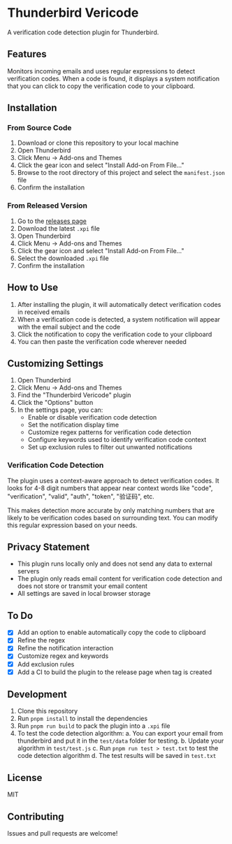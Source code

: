 # Thunderbird Vericode

A verification code detection plugin for Thunderbird.

## Features

Monitors incoming emails and uses regular expressions to detect verification codes. When a code is found, it displays a system notification that you can click to copy the verification code to your clipboard.

## Installation

### From Source Code

1. Download or clone this repository to your local machine
2. Open Thunderbird
3. Click Menu -> Add-ons and Themes
4. Click the gear icon and select "Install Add-on From File..."
5. Browse to the root directory of this project and select the `manifest.json` file
6. Confirm the installation

### From Released Version

1. Go to the [releases page](https://github.com/yourusername/thunderbird-vericode/releases)
2. Download the latest `.xpi` file
3. Open Thunderbird
4. Click Menu -> Add-ons and Themes
5. Click the gear icon and select "Install Add-on From File..."
6. Select the downloaded `.xpi` file
7. Confirm the installation

## How to Use

1. After installing the plugin, it will automatically detect verification codes in received emails
2. When a verification code is detected, a system notification will appear with the email subject and the code
3. Click the notification to copy the verification code to your clipboard
4. You can then paste the verification code wherever needed

## Customizing Settings

1. Open Thunderbird
2. Click Menu -> Add-ons and Themes
3. Find the "Thunderbird Vericode" plugin
4. Click the "Options" button
5. In the settings page, you can:
   - Enable or disable verification code detection
   - Set the notification display time
   - Customize regex patterns for verification code detection
   - Configure keywords used to identify verification code context
   - Set up exclusion rules to filter out unwanted notifications

### Verification Code Detection

The plugin uses a context-aware approach to detect verification codes. It looks for 4-8 digit numbers that appear near context words like "code", "verification", "valid", "auth", "token", "验证码", etc.

This makes detection more accurate by only matching numbers that are likely to be verification codes based on surrounding text. You can modify this regular expression based on your needs.

## Privacy Statement

- This plugin runs locally only and does not send any data to external servers
- The plugin only reads email content for verification code detection and does not store or transmit your email content
- All settings are saved in local browser storage

## To Do

- [x] Add an option to enable automatically copy the code to clipboard
- [x] Refine the regex
- [x] Refine the notification interaction
- [x] Customize regex and keywords
- [x] Add exclusion rules
- [x] Add a CI to build the plugin to the release page when tag is created

## Development

1. Clone this repository
2. Run `pnpm install` to install the dependencies
3. Run `pnpm run build` to pack the plugin into a `.xpi` file
4. To test the code detection algorithm:
   a. You can export your email from thunderbird and put it in the `test/data` folder for testing.
   b. Update your algorithm in `test/test.js`
   c. Run `pnpm run test > test.txt` to test the code detection algorithm
   d. The test results will be saved in `test.txt`

## License

MIT

## Contributing

Issues and pull requests are welcome!
